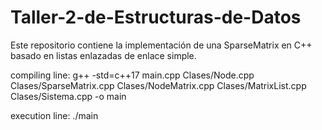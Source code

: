 # Taller-2-de-Estructuras-de-Datos
Este repositorio contiene la implementación de una SparseMatrix en C++ basado en listas enlazadas de enlace simple.

compiling line: 
g++ -std=c++17 main.cpp Clases/Node.cpp Clases/SparseMatrix.cpp Clases/NodeMatrix.cpp Clases/MatrixList.cpp Clases/Sistema.cpp -o main

execution line:
./main